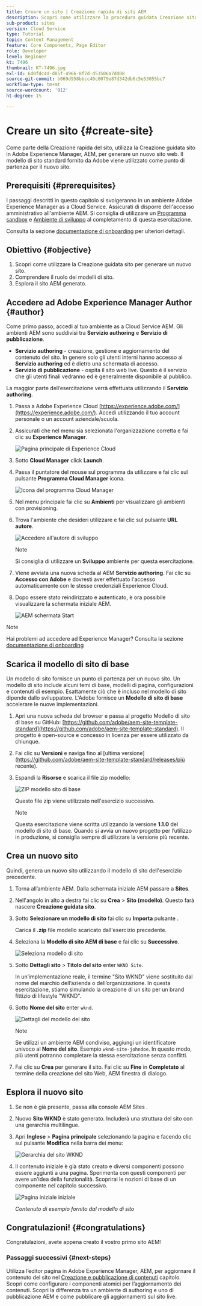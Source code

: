 ```yaml
---
title: Creare un sito | Creazione rapida di siti AEM
description: Scopri come utilizzare la procedura guidata Creazione sito per generare un nuovo sito Web. Il modello di sito standard fornito da Adobe è un punto di partenza per il nuovo sito.
sub-product: sites
version: Cloud Service
type: Tutorial
topic: Content Management
feature: Core Components, Page Editor
role: Developer
level: Beginner
kt: 7496
thumbnail: KT-7496.jpg
exl-id: 6d0fdc4d-d85f-4966-8f7d-d53506a7dd08
source-git-commit: b069d958bbcc40c0079e87d342db6c5e53055bc7
workflow-type: tm+mt
source-wordcount: '912'
ht-degree: 1%

---
```


# Creare un sito {#create-site}

Come parte della Creazione rapida del sito, utilizza la Creazione guidata sito in Adobe Experience Manager, AEM, per generare un nuovo sito web. Il modello di sito standard fornito da Adobe viene utilizzato come punto di partenza per il nuovo sito.

## Prerequisiti {#prerequisites}

I passaggi descritti in questo capitolo si svolgeranno in un ambiente Adobe Experience Manager as a Cloud Service. Assicurati di disporre dell&#39;accesso amministrativo all&#39;ambiente AEM. Si consiglia di utilizzare un [Programma sandbox](https://experienceleague.adobe.com/docs/experience-manager-cloud-service/onboarding/getting-access/sandbox-programs/introduction-sandbox-programs.html) e [Ambiente di sviluppo](https://experienceleague.adobe.com/docs/experience-manager-cloud-service/implementing/using-cloud-manager/manage-environments.html) al completamento di questa esercitazione.

Consulta la sezione [documentazione di onboarding](https://experienceleague.adobe.com/docs/experience-manager-cloud-service/onboarding/home.html) per ulteriori dettagli.

## Obiettivo {#objective}

1. Scopri come utilizzare la Creazione guidata sito per generare un nuovo sito.
1. Comprendere il ruolo dei modelli di sito.
1. Esplora il sito AEM generato.

## Accedere ad Adobe Experience Manager Author {#author}

Come primo passo, accedi al tuo ambiente as a Cloud Service AEM. Gli ambienti AEM sono suddivisi tra **Servizio authoring** e **Servizio di pubblicazione**.

* **Servizio authoring** - creazione, gestione e aggiornamento del contenuto del sito. In genere solo gli utenti interni hanno accesso al **Servizio authoring** ed è dietro una schermata di accesso.
* **Servizio di pubblicazione** - ospita il sito web live. Questo è il servizio che gli utenti finali vedranno ed è generalmente disponibile al pubblico.

La maggior parte dell’esercitazione verrà effettuata utilizzando il **Servizio authoring**.

1. Passa a Adobe Experience Cloud [https://experience.adobe.com/](https://experience.adobe.com/). Accedi utilizzando il tuo account personale o un account aziendale/scuola.
1. Assicurati che nel menu sia selezionata l&#39;organizzazione corretta e fai clic su **Experience Manager**.

   ![Pagina principale di Experience Cloud](assets/create-site/experience-cloud-home-screen.png)

1. Sotto **Cloud Manager** click **Launch**.
1. Passa il puntatore del mouse sul programma da utilizzare e fai clic sul pulsante **Programma Cloud Manager** icona.

   ![Icona del programma Cloud Manager](assets/create-site/cloud-manager-program-icon.png)

1. Nel menu principale fai clic su **Ambienti** per visualizzare gli ambienti con provisioning.

1. Trova l&#39;ambiente che desideri utilizzare e fai clic sul pulsante **URL autore**.

   ![Accedere all&#39;autore di sviluppo](assets/create-site/access-dev-environment.png)

   >[!NOTE]
   >
   >Si consiglia di utilizzare un **Sviluppo** ambiente per questa esercitazione.

1. Viene avviata una nuova scheda al AEM **Servizio authoring**. Fai clic su **Accesso con Adobe** e dovresti aver effettuato l&#39;accesso automaticamente con le stesse credenziali Experience Cloud.

1. Dopo essere stato reindirizzato e autenticato, è ora possibile visualizzare la schermata iniziale AEM.

   ![AEM schermata Start](assets/create-site/aem-start-screen.png)

>[!NOTE]
>
> Hai problemi ad accedere ad Experience Manager? Consulta la sezione [documentazione di onboarding](https://experienceleague.adobe.com/docs/experience-manager-cloud-service/onboarding/home.html)

## Scarica il modello di sito di base

Un modello di sito fornisce un punto di partenza per un nuovo sito. Un modello di sito include alcuni temi di base, modelli di pagina, configurazioni e contenuti di esempio. Esattamente ciò che è incluso nel modello di sito dipende dallo sviluppatore. L&#39;Adobe fornisce un **Modello di sito di base** accelerare le nuove implementazioni.

1. Apri una nuova scheda del browser e passa al progetto Modello di sito di base su GitHub: [https://github.com/adobe/aem-site-template-standard](https://github.com/adobe/aem-site-template-standard). Il progetto è open-source e concesso in licenza per essere utilizzato da chiunque.
1. Fai clic su **Versioni** e naviga fino al [ultima versione](https://github.com/adobe/aem-site-template-standard/releases/più recente).
1. Espandi la **Risorse** e scarica il file zip modello:

   ![ZIP modello sito di base](assets/create-site/template-basic-zip-file.png)

   Questo file zip viene utilizzato nell&#39;esercizio successivo.

   >[!NOTE]
   >
   > Questa esercitazione viene scritta utilizzando la versione **1.1.0** del modello di sito di base. Quando si avvia un nuovo progetto per l’utilizzo in produzione, si consiglia sempre di utilizzare la versione più recente.

## Crea un nuovo sito

Quindi, genera un nuovo sito utilizzando il modello di sito dell&#39;esercizio precedente.

1. Torna all’ambiente AEM. Dalla schermata iniziale AEM passare a **Sites**.
1. Nell&#39;angolo in alto a destra fai clic su **Crea** > **Sito (modello)**. Questo farà nascere **Creazione guidata sito**.
1. Sotto **Selezionare un modello di sito** fai clic su **Importa** pulsante .

   Carica il **.zip** file modello scaricato dall&#39;esercizio precedente.

1. Seleziona la **Modello di sito AEM di base** e fai clic su **Successivo**.

   ![Seleziona modello di sito](assets/create-site/select-site-template.png)

1. Sotto **Dettagli sito** > **Titolo del sito** enter `WKND Site`.

   In un’implementazione reale, il termine &quot;Sito WKND&quot; viene sostituito dal nome del marchio dell’azienda o dell’organizzazione. In questa esercitazione, stiamo simulando la creazione di un sito per un brand fittizio di lifestyle &quot;WKND&quot;.

1. Sotto **Nome del sito** enter `wknd`.

   ![Dettagli del modello del sito](assets/create-site/site-template-details.png)

   >[!NOTE]
   >
   > Se utilizzi un ambiente AEM condiviso, aggiungi un identificatore univoco al **Nome del sito**. Esempio `wknd-site-johndoe`. In questo modo, più utenti potranno completare la stessa esercitazione senza conflitti.

1. Fai clic su **Crea** per generare il sito. Fai clic su **Fine** in **Completato** al termine della creazione del sito Web, AEM finestra di dialogo.

## Esplora il nuovo sito

1. Se non è già presente, passa alla console AEM Sites .
1. Nuovo **Sito WKND** è stato generato. Includerà una struttura del sito con una gerarchia multilingue.
1. Apri **Inglese** > **Pagina principale** selezionando la pagina e facendo clic sul pulsante **Modifica** nella barra dei menu:

   ![Gerarchia del sito WKND](assets/create-site/wknd-site-starter-hierarchy.png)

1. Il contenuto iniziale è già stato creato e diversi componenti possono essere aggiunti a una pagina. Sperimenta con questi componenti per avere un&#39;idea della funzionalità. Scoprirai le nozioni di base di un componente nel capitolo successivo.

   ![Pagina iniziale iniziale](assets/create-site/start-home-page.png)

   *Contenuto di esempio fornito dal modello di sito*

## Congratulazioni! {#congratulations}

Congratulazioni, avete appena creato il vostro primo sito AEM!

### Passaggi successivi {#next-steps}

Utilizza l’editor pagina in Adobe Experience Manager, AEM, per aggiornare il contenuto del sito nel [Creazione e pubblicazione di contenuti](author-content-publish.md) capitolo. Scopri come configurare i componenti atomici per l’aggiornamento dei contenuti. Scopri la differenza tra un ambiente di authoring e uno di pubblicazione AEM e come pubblicare gli aggiornamenti sul sito live.

